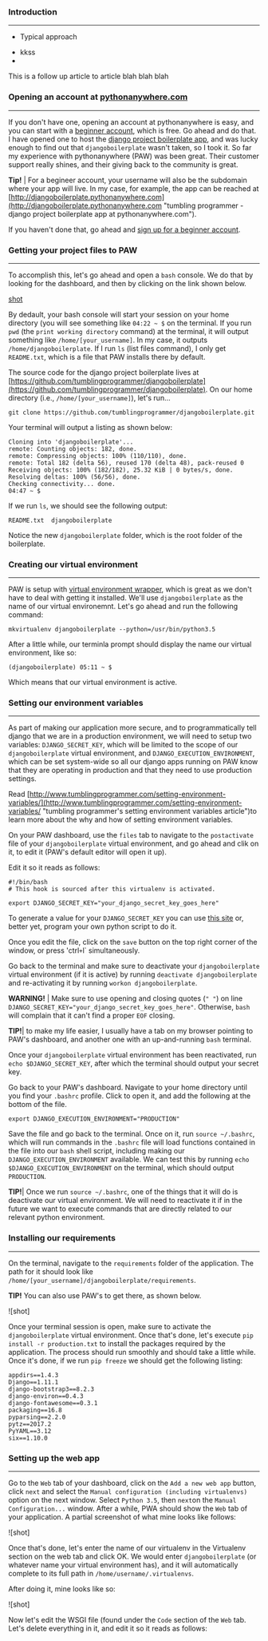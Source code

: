 


### Introduction
_____
+ Typical approach

* kkss
* 

This is a follow up article to article blah blah blah 





### Opening an account at [pythonanywhere.com](http://pythonanywhere.com)
_____
If you don't have one, opening an account at pythonanywhere is easy, and you can start with a [beginner account](https://www.pythonanywhere.com/pricing/), which is free.  Go ahead and do that. I have opened one to host the [django project boilerplate app](http://www.tumblingprogrammer.com/setting-up-a-django-project-boilerplate/ "tumbling programmer - setting up a django project boilerplate"), and was lucky enough to find out that `djangoboilerplate` wasn't taken, so I took it.  So far my experience with pythonanywhere (PAW) was been great.  Their customer support really shines, and their giving back to the community is great.

**Tip!** | For a begineer account, your username will also be the subdomain where your app will live.  In my case, for example, the app can be reached at  [http://djangoboilerplate.pythonanywhere.com](http://djangoboilerplate.pythonanywhere.com "tumbling programmer - django project boilerplate app at pythonanywhere.com").

If you haven't done that, go ahead and [sign up for a beginner account](https://www.pythonanywhere.com/registration/register/beginner/). 

### Getting your project files to PAW
_____
To accomplish this, let's go ahead and open a `bash` console. We do that by looking for the dashboard, and then by clicking on the link shown below.

[shot]()

By dedault, your bash console will start your session on your home directory (you will see something like `04:22 ~ $` on the terminal.  If you run `pwd` (the `print working directory` command) at the terminal, it will output something like `/home/[your_username]`.  In my case, it outputs `/home/djangoboilerplate`.  If I run `ls` (list files command), I only get `README.txt`, which is a file that PAW installs there by default.  

The source code for the django project boilerplate lives at [https://github.com/tumblingprogrammer/djangoboilerplate](https://github.com/tumblingprogrammer/djangoboilerplate).  On our home directory (i.e., `/home/[your_username]`), let's run...

    git clone https://github.com/tumblingprogrammer/djangoboilerplate.git
    
Your terminal will output a listing as shown below:

    Cloning into 'djangoboilerplate'...
    remote: Counting objects: 182, done.
    remote: Compressing objects: 100% (110/110), done.
    remote: Total 182 (delta 56), reused 170 (delta 48), pack-reused 0
    Receiving objects: 100% (182/182), 25.32 KiB | 0 bytes/s, done.
    Resolving deltas: 100% (56/56), done.
    Checking connectivity... done.
    04:47 ~ $
    
If we run `ls`, we should see the following output:

    README.txt  djangoboilerplate
    
Notice the new `djangoboilerplate` folder, which is the root folder of the boilerplate.

### Creating our virtual environment
_____

PAW is setup with [virtual environment wrapper](http://virtualenvwrapper.readthedocs.io/en/latest/), which is great as we don't have to deal with getting it installed.  We'll use `djangoboilerplate` as the name of our virtual environemnt.  Let's go ahead and run the following command:

    mkvirtualenv djangoboilerplate --python=/usr/bin/python3.5

After a little while, our terminla prompt should display the name our virtual environment, like so:

    (djangoboilerplate) 05:11 ~ $ 

Which means that our virtual environment is active.

### Setting our environment variables
_____

As part of making our application more secure, and to programmatically tell django that we are in a production environment, we will need to setup two variables: `DJANGO_SECRET_KEY`, which will be limited to the scope of our `djangoboilerplate` virtual environment, and `DJANGO_EXECUTION_ENVIRONMENT`, which can be set system-wide so all our django apps running on PAW know that they are operating in production and that they need to use production settings.

Read [http://www.tumblingprogrammer.com/setting-environment-variables/](http://www.tumblingprogrammer.com/setting-environment-variables/ "tumbling programmer's setting environment variables article")to learn more about the why and how of setting environment variables.

On your PAW dashboard, use the `files` tab to navigate to the `postactivate` file of your `djangoboilerplate` virtual environment, and go ahead and clik on it, to edit it (PAW's default editor will open it up).

Edit it so it reads as follows:

    #!/bin/bash
    # This hook is sourced after this virtualenv is activated.
    
    export DJANGO_SECRET_KEY="your_django_secret_key_goes_here"
    
To generate a value for your `DJANGO_SECRET_KEY` you can use [this site](http://www.miniwebtool.com/django-secret-key-generator/) or, better yet, program your own python script to do it.

Once you edit the file, click on the `save` button on the top right corner of the window, or press 'ctrl` + `l` simultaneously.

Go back to the terminal and make sure to deactivate your `djangoboilerplate` virtual environment (if it is active) by running `deactivate djangoboilerplate` and re-activating it by running `workon djangoboilerplate`.

**WARNING!** | Make sure to use opening and closing quotes (`" "`) on line `DJANGO_SECRET_KEY="your_django_secret_key_goes_here"`. Otherwise, `bash` will complain that it can't find a proper `EOF` closing.

**TIP!**| to make my life easier, I usually have a tab on my browser pointing to PAW's dashboard, and another one with an up-and-running `bash` terminal.

Once your `djangoboilerplate` virtual environment has been reactivated, run `echo $DJANGO_SECRET_KEY`, after which the terminal should output your secret key.

Go back to your PAW's dashboard.  Navigate to your home directory until you find your `.bashrc` profile.  Click to open it, and add the following at the bottom of the file.

    export DJANGO_EXECUTION_ENVIRONMENT="PRODUCTION"

Save the file and go back to the terminal.  Once on it, run `source ~/.bashrc`, which will run commands in the `.bashrc` file will load functions contained in the file into our `bash` shell script, including making our `DJANGO_EXECUTION_ENVIRONMENT` available.  We can test this by running `echo $DJANGO_EXECUTION_ENVIRONMENT` on the terminal, which should output `PRODUCTION`.

**TIP!**| Once we run `source ~/.bashrc`, one of the things that it will do is deactivate our virtual environment.  We will need to reactivate it if in the future we want to execute commands that are directly related to our relevant python environment.

### Installing our requirements
_____
On the terminal, navigate to the `requirements` folder of the application.  The path for it should look like `/home/[your_username]/djangoboilerplate/requirements`.  

**TIP!** You can also use PAW's to get there, as shown below.

![shot]

Once your terminal session is open, make sure to activate the `djangoboilerplate` virtual environment. Once that's done, let's execute `pip install -r production.txt` to install the packages required by the application.  The process should run smoothly and should take a little while.  Once it's done, if we run `pip freeze` we should get the following listing:

    appdirs==1.4.3
    Django==1.11.1
    django-bootstrap3==8.2.3
    django-environ==0.4.3
    django-fontawesome==0.3.1
    packaging==16.8
    pyparsing==2.2.0
    pytz==2017.2
    PyYAML==3.12
    six==1.10.0

### Setting up the web app
_____
Go to the `Web` tab of your dashboard, click on the `Add a new web app` button, click `next` and select the `Manual configuration (including virtualenvs)` option on the next window. Select `Python 3.5`, then `next`on the `Manual Configuration...` window. After a while, PWA should show the `Web` tab of your application.  A partial screenshot of what mine looks like follows:

![shot]

Once that's done, let's enter the name of our virtualenv in the Virtualenv section on the web tab and click OK. We would enter `djangoboilerplate` (or whatever name your virtual environment has), and it will automatically complete to its full path in `/home/username/.virtualenvs`.

After doing it, mine looks like so:

![shot]

Now let's edit the WSGI file (found under the `Code` section of the `Web` tab.  Let's delete everything in it, and edit it so it reads as follows:

































